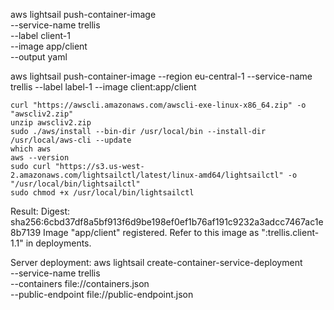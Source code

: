 aws lightsail push-container-image \
  --service-name trellis  \
  --label client-1 \
  --image app/client \
  --output yaml

  aws lightsail push-container-image --region eu-central-1 --service-name trellis --label label-1 --image client:app/client


  ```
curl "https://awscli.amazonaws.com/awscli-exe-linux-x86_64.zip" -o "awscliv2.zip"
unzip awscliv2.zip
sudo ./aws/install --bin-dir /usr/local/bin --install-dir /usr/local/aws-cli --update
which aws
aws --version
sudo curl "https://s3.us-west-2.amazonaws.com/lightsailctl/latest/linux-amd64/lightsailctl" -o "/usr/local/bin/lightsailctl"
sudo chmod +x /usr/local/bin/lightsailctl
```

Result:
Digest: sha256:6cbd37df8a5bf913f6d9be198ef0ef1b76af191c9232a3adcc7467ac1e8b7139
Image "app/client" registered.
Refer to this image as ":trellis.client-1.1" in deployments.


<!--  -->

Server deployment:
aws lightsail create-container-service-deployment \
  --service-name trellis \
  --containers file://containers.json \
  --public-endpoint file://public-endpoint.json